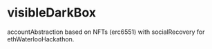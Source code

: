 # visibleDarkBox
accountAbstraction based on NFTs (erc6551) with socialRecovery for ethWaterlooHackathon.

